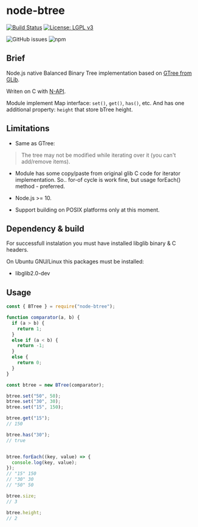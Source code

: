 # node-btree

[![Build Status](https://travis-ci.org/unixs/node-btree.svg?branch=master)](https://travis-ci.org/unixs/node-btree)
[![License: LGPL v3](https://img.shields.io/badge/License-LGPL%20v3-blue.svg)](https://www.gnu.org/licenses/lgpl-3.0)

![GitHub issues](https://img.shields.io/github/issues-raw/unixs/node-btree)
![npm](https://img.shields.io/npm/v/node-btree)

## Brief

Node.js native Balanced Binary Tree implementation based on [GTree from GLib](https://developer.gnome.org/glib/stable/glib-Balanced-Binary-Trees.html#g-tree-remove).

Writen on C with [N-API](https://nodejs.org/dist/latest-v12.x/docs/api/n-api.html).

Module implement Map interface: `set()`, `get()`, `has()`, etc.
And has one additional property: `height` that store bTree height.

## Limitations

* Same as GTree:

> The tree may not be modified while iterating over it (you can't add/remove items).

* Module has some copy/paste from original glib C code for iterator implementation.
So.. for-of cycle is work fine, but usage forEach() method - preferred.

* Node.js >= 10.

* Support building on POSIX platforms only at this moment.

## Dependency & build

For successfull instalation you must have installed libglib binary & C headers.

On Ubuntu GNU/Linux this packages must be installed:

* libglib2.0-dev

## Usage

```js
const { BTree } = require("node-btree");

function comparator(a, b) {
  if (a > b) {
    return 1;
  }
  else if (a < b) {
    return -1;
  }
  else {
    return 0;
  }
}

const btree = new BTree(comparator);

btree.set("50", 50);
btree.set("30", 30);
btree.set("15", 150);

btree.get("15");
// 150

btree.has("30");
// true


btree.forEach((key, value) => {
  console.log(key, value);
});
// "15" 150
// "30" 30
// "50" 50

btree.size;
// 3

btree.height;
// 2

```
